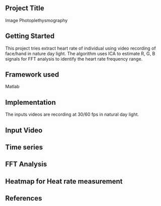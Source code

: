 ## Project Title

Image Photoplethysmography 

## Getting Started

This project tries extract heart rate of individual using video recording of face/hand in nature day light. 
The algorithm uses ICA to estimate R, G, B signals for FFT analysis to identify the heart rate frequency range.

## Framework used

Matlab

## Implementation

The inputs videos are recording at 30/60 fps in natural day light. 


## Input Video 

## Time series

## FFT Analysis  

## Heatmap for Heat rate measurement

## References



  



